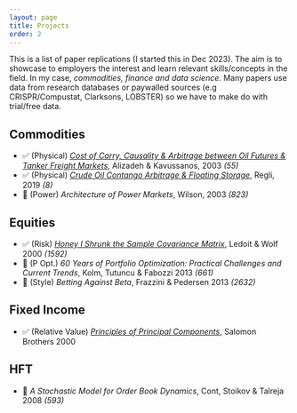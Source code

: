 ```yaml
---
layout: page
title: Projects
order: 2
---
```


This is a list of paper replications (I started this in Dec 2023). The aim is to showcase to employers the interest and learn relevant skills/concepts in the field. In my case, _commodities, finance and data science_. Many papers use data from research databases or paywalled sources (e.g CRISPR/Compustat, Clarksons, LOBSTER) so we have to make do with trial/free data.

<!-- Papers are subject to _concept constraints_ and _data constraints_. If concepts are tough, it takes longer, but can still be done. However, if data is not available publicly (e.g CRISPR/Compustat, LOBSTER, Bloomberg, Clarksons), then we must make do.

1. Pick a paper with good citations and by reputable, well-known figures in the field.
2. Find out concept and data constraints. 
3. Figure out what textbooks are needed.
4. Figure out what data is used and how to get it. 
5. Read the textbook(s)/materials with ChatGPT.
6. Slowly piece together the paper, connecting the dots.
7. Figure out how to replicate the code.
8. Writeup.
 -->

## Commodities


* ✅ (Physical) [_Cost of Carry, Causality & Arbitrage between Oil Futures & Tanker Freight Markets_](https://analytic-musings.com/2024/01/06/transatlantic-WTI-arbitrage/), Alizadeh & Kavussanos, 2003 _(55)_
* ✅ (Physical) [_Crude Oil Contango Arbitrage & Floating Storage_](https://analytic-musings.com/2024/01/07/floating-storage/), Regli, 2019 _(8)_
* 🔲 (Power) _Architecture of Power Markets_, Wilson, 2003 _(823)_

## Equities

* ✅ (Risk) [_Honey I Shrunk the Sample Covariance Matrix_](https://analytic-musings.com/2023/12/30/honey-covariance/), Ledoit & Wolf 2000 _(1592)_
* 🔲 (P Opt.) _60 Years of Portfolio Optimization: Practical Challenges and Current Trends_, Kolm, Tutuncu & Fabozzi 2013 _(661)_
* 🔲 (Style) _Betting Against Beta_, Frazzini & Pedersen 2013 _(2632)_


## Fixed Income

* ✅ (Relative Value) [_Principles of Principal Components_](https://analytic-musings.com/2023/12/31/principles-of-principal-components/), Salomon Brothers 2000 

## HFT

* 🔲 _A Stochastic Model for Order Book Dynamics_, Cont, Stoikov & Talreja 2008 _(593)_




